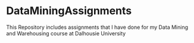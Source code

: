 # DataMiningAssignments
This Repository includes assignments that I have done for my Data Mining and Warehousing course at Dalhousie University
